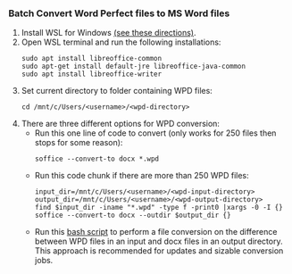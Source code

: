 ### Batch Convert Word Perfect files to MS Word files

1. Install WSL for Windows [(see these directions)](https://github.com/cookcountyil-public-defender/wiki/blob/main/installation-guides/setup-python.md#install-windows-subsystem-for-linux-and-homebrew).
2. Open WSL terminal and run the following installations:
	```
	sudo apt install libreoffice-common
	sudo apt-get install default-jre libreoffice-java-common
	sudo apt install libreoffice-writer
	```
3. Set current directory to folder containing WPD files:
	```
	cd /mnt/c/Users/<username>/<wpd-directory>
	```
4. There are three different options for WPD conversion:
	* Run this one line of code to convert (only works for 250 files then stops for some reason):
		```
		soffice --convert-to docx *.wpd
		```
	* Run this code chunk if there are more than 250 WPD files:
		```
		input_dir=/mnt/c/Users/<username>/<wpd-input-directory>
		output_dir=/mnt/c/Users/<username>/<wpd-output-directory>
		find $input_dir -iname "*.wpd" -type f -print0 |xargs -0 -I {} soffice --convert-to docx --outdir $output_dir {}
	 	```
	* Run this [bash script](https://github.com/cookcountyil-public-defender/wiki/blob/main/how-to/wpd-conversion/wpd-convert.sh) to perform a file conversion on the difference between WPD files in an input and docx files in an output directory. This approach is recommended for updates and sizable conversion jobs.
